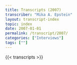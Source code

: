 ```yaml
---
title: Transcripts (2007)
transcriber: "Mika A. Epstein"
layout: transcript-index
topic: index
date: 2007-01-01
permalink: /transcript/2007/
categories: ["Interviews"]
tags: [""]
---
```


{{< transcripts >}}
